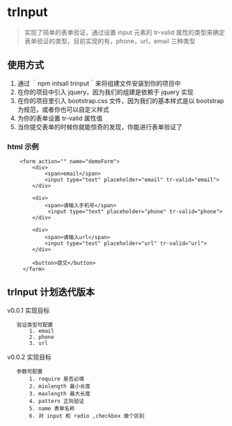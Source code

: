 # trInput

> 实现了简单的表单验证，通过设置 input 元素的 tr-valid 属性的类型来确定表单验证的类型，目前实现的有，phone，url，email 三种类型

## 使用方式

1. 通过 ｀npm intsall trinput｀来将组建文件安装到你的项目中
2. 在你的项目中引入 jquery，因为我们的组建是依赖于 jquery 实现
3. 在你的项目里引入 bootstrap.css 文件，因为我们的基本样式是以 bootstrap 为规范，或者你也可以自定义样式
4. 为你的表单设置 tr-valid 属性值
5. 当你提交表单的时候你就能惊奇的发现，你能进行表单验证了


### html 示例

        <form action="" name="demoForm">
            <div>
                <span>email</span>
                <input type="text" placeholder="email" tr-valid="email">
            </div>
        
            <div>
                <span>请输入手机号</span>
                 <input type="text" placeholder="phone" tr-valid="phone">
            </div>

            <div>
                <span>请输入url</span>
                <input type="text" placeholder="url" tr-valid="url">
            </div>

            <button>提交</button>
         </form>


##  trInput 计划迭代版本

 v0.0.1 实现目标
 
       验证类型可配置
           1. email
           2. phone
           3. url
 
 v0.0.2 实现目标
 
       参数可配置
           1. require 是否必填
           2. minlength 最小长度
           3. maxlength 最大长度
           4. pattern 正则验证
           5. name 表单名称
           6. 对 input 和 radio ,checkbox 做个区别